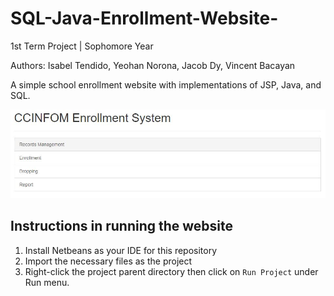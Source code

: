 # SQL-Java-Enrollment-Website-
1st Term Project | Sophomore Year

Authors: Isabel Tendido, Yeohan Norona, Jacob Dy, Vincent Bacayan

A simple school enrollment website with implementations of JSP, Java, and SQL.

![alt text](https://github.com/wappints/SQL-Java-Enrollment-Website-/blob/main/Face.JPG)
## Instructions in running the website 
1. Install Netbeans as your IDE for this repository
2. Import the necessary files as the project
3. Right-click the project parent directory then click on `Run Project` under Run menu.
